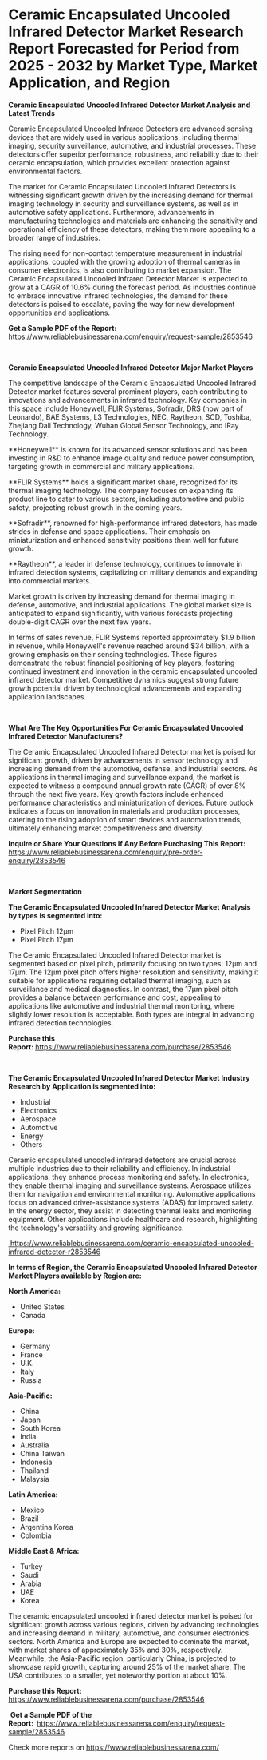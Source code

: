 <p><h1>Ceramic Encapsulated Uncooled Infrared Detector Market Research Report Forecasted for Period from 2025 -  2032 by Market Type, Market Application, and Region</h1></p><p><strong>Ceramic Encapsulated Uncooled Infrared Detector Market Analysis and Latest Trends</strong></p>
<p><p>Ceramic Encapsulated Uncooled Infrared Detectors are advanced sensing devices that are widely used in various applications, including thermal imaging, security surveillance, automotive, and industrial processes. These detectors offer superior performance, robustness, and reliability due to their ceramic encapsulation, which provides excellent protection against environmental factors. </p><p>The market for Ceramic Encapsulated Uncooled Infrared Detectors is witnessing significant growth driven by the increasing demand for thermal imaging technology in security and surveillance systems, as well as in automotive safety applications. Furthermore, advancements in manufacturing technologies and materials are enhancing the sensitivity and operational efficiency of these detectors, making them more appealing to a broader range of industries.</p><p>The rising need for non-contact temperature measurement in industrial applications, coupled with the growing adoption of thermal cameras in consumer electronics, is also contributing to market expansion. The Ceramic Encapsulated Uncooled Infrared Detector Market is expected to grow at a CAGR of 10.6% during the forecast period. As industries continue to embrace innovative infrared technologies, the demand for these detectors is poised to escalate, paving the way for new development opportunities and applications.</p></p>
<p><strong>Get a Sample PDF of the Report:&nbsp;</strong> <a href="https://www.reliablebusinessarena.com/enquiry/request-sample/2853546?utm_campaign=2527&utm_medium=2&utm_source=Github&utm_content=ia&utm_term=12032025&utm_id=ceramic-encapsulated-uncooled-infrared-detector">https://www.reliablebusinessarena.com/enquiry/request-sample/2853546</a></p>
<p>&nbsp;</p>
<p><strong>Ceramic Encapsulated Uncooled Infrared Detector Major Market Players</strong></p>
<p><p>The competitive landscape of the Ceramic Encapsulated Uncooled Infrared Detector market features several prominent players, each contributing to innovations and advancements in infrared technology. Key companies in this space include Honeywell, FLIR Systems, Sofradir, DRS (now part of Leonardo), BAE Systems, L3 Technologies, NEC, Raytheon, SCD, Toshiba, Zhejiang Dali Technology, Wuhan Global Sensor Technology, and IRay Technology.</p><p>**Honeywell** is known for its advanced sensor solutions and has been investing in R&D to enhance image quality and reduce power consumption, targeting growth in commercial and military applications. </p><p>**FLIR Systems** holds a significant market share, recognized for its thermal imaging technology. The company focuses on expanding its product line to cater to various sectors, including automotive and public safety, projecting robust growth in the coming years.</p><p>**Sofradir**, renowned for high-performance infrared detectors, has made strides in defense and space applications. Their emphasis on miniaturization and enhanced sensitivity positions them well for future growth.</p><p>**Raytheon**, a leader in defense technology, continues to innovate in infrared detection systems, capitalizing on military demands and expanding into commercial markets.</p><p>Market growth is driven by increasing demand for thermal imaging in defense, automotive, and industrial applications. The global market size is anticipated to expand significantly, with various forecasts projecting double-digit CAGR over the next few years.</p><p>In terms of sales revenue, FLIR Systems reported approximately $1.9 billion in revenue, while Honeywell's revenue reached around $34 billion, with a growing emphasis on their sensing technologies. These figures demonstrate the robust financial positioning of key players, fostering continued investment and innovation in the ceramic encapsulated uncooled infrared detector market. Competitive dynamics suggest strong future growth potential driven by technological advancements and expanding application landscapes.</p></p>
<p>&nbsp;</p>
<p><strong>What Are The Key Opportunities For Ceramic Encapsulated Uncooled Infrared Detector Manufacturers?</strong></p>
<p><p>The Ceramic Encapsulated Uncooled Infrared Detector market is poised for significant growth, driven by advancements in sensor technology and increasing demand from the automotive, defense, and industrial sectors. As applications in thermal imaging and surveillance expand, the market is expected to witness a compound annual growth rate (CAGR) of over 8% through the next five years. Key growth factors include enhanced performance characteristics and miniaturization of devices. Future outlook indicates a focus on innovation in materials and production processes, catering to the rising adoption of smart devices and automation trends, ultimately enhancing market competitiveness and diversity.</p></p>
<p><strong>Inquire or Share Your Questions If Any Before Purchasing This Report:</strong> <a href="https://www.reliablebusinessarena.com/enquiry/pre-order-enquiry/2853546?utm_campaign=2527&utm_medium=2&utm_source=Github&utm_content=ia&utm_term=12032025&utm_id=ceramic-encapsulated-uncooled-infrared-detector">https://www.reliablebusinessarena.com/enquiry/pre-order-enquiry/2853546</a></p>
<p>&nbsp;</p>
<p><strong>Market Segmentation</strong></p>
<p><strong>The Ceramic Encapsulated Uncooled Infrared Detector Market Analysis by types is segmented into:</strong></p>
<p><ul><li>Pixel Pitch 12μm</li><li>Pixel Pitch 17μm</li></ul></p>
<p><p>The Ceramic Encapsulated Uncooled Infrared Detector market is segmented based on pixel pitch, primarily focusing on two types: 12μm and 17μm. The 12μm pixel pitch offers higher resolution and sensitivity, making it suitable for applications requiring detailed thermal imaging, such as surveillance and medical diagnostics. In contrast, the 17μm pixel pitch provides a balance between performance and cost, appealing to applications like automotive and industrial thermal monitoring, where slightly lower resolution is acceptable. Both types are integral in advancing infrared detection technologies.</p></p>
<p><strong>Purchase this Report:&nbsp;</strong><a href="https://www.reliablebusinessarena.com/purchase/2853546?utm_campaign=2527&utm_medium=2&utm_source=Github&utm_content=ia&utm_term=12032025&utm_id=ceramic-encapsulated-uncooled-infrared-detector">https://www.reliablebusinessarena.com/purchase/2853546</a></p>
<p>&nbsp;</p>
<p><strong>The Ceramic Encapsulated Uncooled Infrared Detector Market Industry Research by Application is segmented into:</strong></p>
<p><ul><li>Industrial</li><li>Electronics</li><li>Aerospace</li><li>Automotive</li><li>Energy</li><li>Others</li></ul></p>
<p><p>Ceramic encapsulated uncooled infrared detectors are crucial across multiple industries due to their reliability and efficiency. In industrial applications, they enhance process monitoring and safety. In electronics, they enable thermal imaging and surveillance systems. Aerospace utilizes them for navigation and environmental monitoring. Automotive applications focus on advanced driver-assistance systems (ADAS) for improved safety. In the energy sector, they assist in detecting thermal leaks and monitoring equipment. Other applications include healthcare and research, highlighting the technology's versatility and growing significance.</p></p>
<p><a href="https://www.reliablebusinessarena.com/ceramic-encapsulated-uncooled-infrared-detector-r2853546?utm_campaign=2527&utm_medium=2&utm_source=Github&utm_content=ia&utm_term=12032025&utm_id=ceramic-encapsulated-uncooled-infrared-detector">&nbsp;https://www.reliablebusinessarena.com/ceramic-encapsulated-uncooled-infrared-detector-r2853546</a></p>
<p><strong>In terms of Region, the Ceramic Encapsulated Uncooled Infrared Detector Market Players available by Region are:</strong></p>
<p>
    <p> <strong> North America: </strong>
        <ul>
            <li>United States</li>
            <li>Canada</li>
        </ul>
        </p> 
    <p> <strong> Europe: </strong>
        <ul>
            <li>Germany</li>
            <li>France</li>
            <li>U.K.</li>
            <li>Italy</li>
            <li>Russia</li>
        </ul>
        </p> 
    <p> <strong> Asia-Pacific: </strong>
        <ul>
            <li>China</li>
            <li>Japan</li>
            <li>South Korea</li>
            <li>India</li>
            <li>Australia</li>
            <li>China Taiwan</li>
            <li>Indonesia</li>
            <li>Thailand</li>
            <li>Malaysia</li>
        </ul>
        </p> 
    <p> <strong> Latin America: </strong>
        <ul>
            <li>Mexico</li>
            <li>Brazil</li>
            <li>Argentina Korea</li>
            <li>Colombia</li>
        </ul>
        </p> 
    <p> <strong> Middle East & Africa: </strong>
        <ul>
            <li>Turkey</li>
            <li>Saudi</li>
            <li>Arabia</li>
            <li>UAE</li>
            <li>Korea</li>
        </ul>
    </p>
    </p>
<p><p>The ceramic encapsulated uncooled infrared detector market is poised for significant growth across various regions, driven by advancing technologies and increasing demand in military, automotive, and consumer electronics sectors. North America and Europe are expected to dominate the market, with market shares of approximately 35% and 30%, respectively. Meanwhile, the Asia-Pacific region, particularly China, is projected to showcase rapid growth, capturing around 25% of the market share. The USA contributes to a smaller, yet noteworthy portion at about 10%.</p></p>
<p><strong>Purchase this Report: </strong><a href="https://www.reliablebusinessarena.com/purchase/2853546?utm_campaign=2527&utm_medium=2&utm_source=Github&utm_content=ia&utm_term=12032025&utm_id=ceramic-encapsulated-uncooled-infrared-detector">https://www.reliablebusinessarena.com/purchase/2853546</a></p>
<p>&nbsp;<strong>Get a Sample PDF of the Report:&nbsp;&nbsp;</strong><a href="https://www.reliablebusinessarena.com/enquiry/request-sample/2853546?utm_campaign=2527&utm_medium=2&utm_source=Github&utm_content=ia&utm_term=12032025&utm_id=ceramic-encapsulated-uncooled-infrared-detector">https://www.reliablebusinessarena.com/enquiry/request-sample/2853546</a></p>
<p><strong></strong></p>
<p>Check more reports on <a href="https://www.reliablebusinessarena.com/?utm_campaign=2527&utm_medium=2&utm_source=Github&utm_content=ia&utm_term=12032025&utm_id=ceramic-encapsulated-uncooled-infrared-detector">https://www.reliablebusinessarena.com/</a></p>